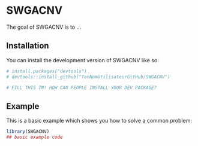 
# SWGACNV

<!-- badges: start -->
<!-- badges: end -->

The goal of SWGACNV is to ...

## Installation

You can install the development version of SWGACNV like so:

``` r
# install.packages("devtools")
# devtools::install_github("TonNomUtilisateurGitHub/SWGACNV")

# FILL THIS IN! HOW CAN PEOPLE INSTALL YOUR DEV PACKAGE?
```

## Example

This is a basic example which shows you how to solve a common problem:

``` r
library(SWGACNV)
## basic example code
```

